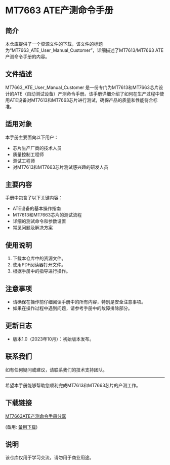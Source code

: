 # MT7663 ATE产测命令手册

## 简介
本仓库提供了一个资源文件的下载，该文件的标题为“MT7663_ATE_User_Manual_Customer”，详细描述了MT7613/MT7663 ATE产测命令手册的内容。

## 文件描述
MT7663_ATE_User_Manual_Customer 是一份专门为MT7613和MT7663芯片设计的ATE（自动测试设备）产测命令手册。该手册详细介绍了如何在生产过程中使用ATE设备对MT7613和MT7663芯片进行测试，确保产品的质量和性能符合标准。

## 适用对象
本手册主要面向以下用户：
- 芯片生产厂商的技术人员
- 质量控制工程师
- 测试工程师
- 对MT7613和MT7663芯片测试感兴趣的研发人员

## 主要内容
手册中包含了以下关键内容：
- ATE设备的基本操作指南
- MT7613和MT7663芯片的测试流程
- 详细的测试命令和参数设置
- 常见问题及解决方案

## 使用说明
1. 下载本仓库中的资源文件。
2. 使用PDF阅读器打开文件。
3. 根据手册中的指导进行操作。

## 注意事项
- 请确保在操作前仔细阅读手册中的所有内容，特别是安全注意事项。
- 如果在操作过程中遇到问题，请参考手册中的故障排除部分。

## 更新日志
- 版本1.0（2023年10月）：初始版本发布。

## 联系我们
如有任何疑问或建议，请联系我们的技术支持团队。

---

希望本手册能够帮助您顺利完成MT7613和MT7663芯片的产测工作。

## 下载链接
[MT7663ATE产测命令手册分享](https://pan.quark.cn/s/96848d0a6111) 

(备用: [备用下载](https://pan.baidu.com/s/1XuA2NsjQTnhKtrHFCSqYlg?pwd=h8oq))

## 说明

该仓库仅用于学习交流，请勿用于商业用途。
